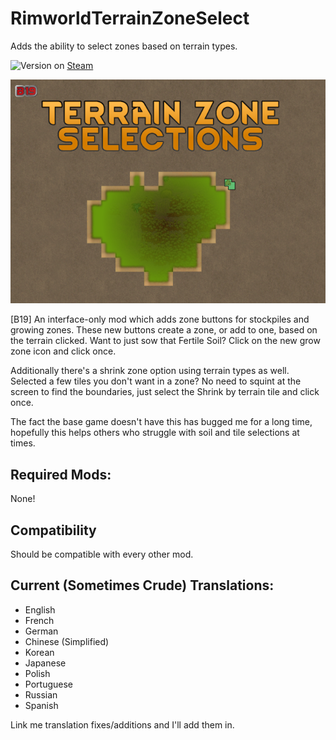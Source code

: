 # RimworldTerrainZoneSelect
Adds the ability to select zones based on terrain types.

![Version](https://img.shields.io/badge/Rimworld-B19-brightgreen.svg) on [Steam](https://steamcommunity.com/sharedfiles/filedetails/?id=1514092996)

![Alt text](About/Preview.png?raw=true "Terrain Zone Selection")

[B19] An interface-only mod which adds zone buttons for stockpiles and growing zones. These new buttons create a zone, or add to one, based on the terrain clicked. Want to just sow that Fertile Soil? Click on the new grow zone icon and click once.

Additionally there's a shrink zone option using terrain types as well. Selected a few tiles you don't want in a zone? No need to squint at the screen to find the boundaries, just select the Shrink by terrain tile and click once.

The fact the base game doesn't have this has bugged me for a long time, hopefully this helps others who struggle with soil and tile selections at times.

## Required Mods:
None!

## Compatibility
Should be compatible with every other mod.

## Current (Sometimes Crude) Translations:
- English
- French
- German
- Chinese (Simplified)
- Korean
- Japanese
- Polish
- Portuguese
- Russian
- Spanish

Link me translation fixes/additions and I'll add them in.
